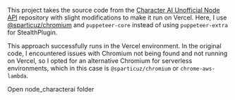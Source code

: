 This project takes the source code from the [Character AI Unofficial Node API](https://github.com/realcoloride/node_characterai) repository with slight modifications to make it run on Vercel. Here, I use [@sparticuz/chromium](https://github.com/Sparticuz/chromium) and `puppeteer-core` instead of using `puppeteer-extra` for StealthPlugin.

This approach successfully runs in the Vercel environment. In the original code, I encountered issues with Chromium not being found and not running on Vercel, so I opted for an alternative Chromium for serverless environments, which in this case is `@sparticuz/chromium` or `chrome-aws-lambda`.

Open node_characterai folder

